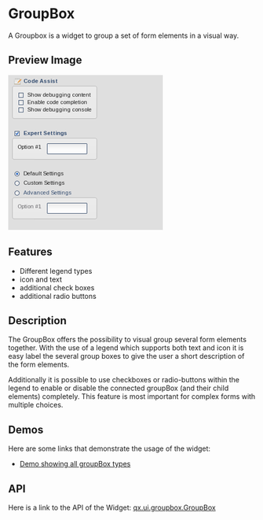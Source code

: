 GroupBox
========

A Groupbox is a widget to group a set of form elements in a visual way.

Preview Image
-------------

![groupbox\_complete.png](groupbox_complete.png)

Features
--------

-   Different legend types
-   icon and text
-   additional check boxes
-   additional radio buttons

Description
-----------

The GroupBox offers the possibility to visual group several form elements together. With the use of a legend which supports both text and icon it is easy label the several group boxes to give the user a short description of the form elements.

Additionally it is possible to use checkboxes or radio-buttons within the legend to enable or disable the connected groupBox (and their child elements) completely. This feature is most important for complex forms with multiple choices.

Demos
-----

Here are some links that demonstrate the usage of the widget:

-   [Demo showing all groupBox types](apps://demobrowser/#widget~GroupBox.html)

API
---

Here is a link to the API of the Widget:
[qx.ui.groupbox.GroupBox](apps://apiviewer/#qx.ui.groupbox)
